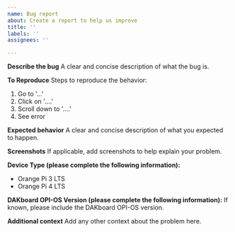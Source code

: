 ```yaml
---
name: Bug report
about: Create a report to help us improve
title: ''
labels: ''
assignees: ''

---
```


**Describe the bug**
A clear and concise description of what the bug is.

**To Reproduce**
Steps to reproduce the behavior:
1. Go to '...'
2. Click on '....'
3. Scroll down to '....'
4. See error

**Expected behavior**
A clear and concise description of what you expected to happen.

**Screenshots**
If applicable, add screenshots to help explain your problem.

**Device Type (please complete the following information):**
- Orange Pi 3 LTS
- Orange Pi 4 LTS

**DAKboard OPI-OS Version (please complete the following information):**
 If known, please include the DAKboard OPI-OS version.

**Additional context**
Add any other context about the problem here.
